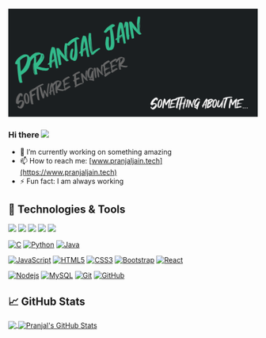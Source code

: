 [![Header](https://raw.githubusercontent.com/Pranjaljain0/Pranjaljain0/master/Asset%201.png "Header")](https://pranjaljain.tech/)

### Hi there <img src="https://raw.githubusercontent.com/MartinHeinz/MartinHeinz/master/wave.gif" width="30px">

- 🔭 I’m currently working on something amazing
- 📫 How to reach me: [www.pranjaljain.tech](https://www.pranjaljain.tech)
- ⚡ Fun fact: I am always working

## 🔧 Technologies & Tools
![](https://img.shields.io/badge/OS-Linux-informational?style=flat&logo=linux&logoColor=white&color=2bbc8a)
![](https://img.shields.io/badge/Code-Python-informational?style=flat&logo=python&logoColor=white&color=2bbc8a)
![](https://img.shields.io/badge/Code-JavaScript-informational?style=flat&logo=javascript&logoColor=white&color=2bbc8a)
![](https://img.shields.io/badge/Shell-Bash-informational?style=flat&logo=gnu-bash&logoColor=white&color=2bbc8a)
![](https://img.shields.io/badge/Editor-VSCode-blue)

[![C](https://img.shields.io/badge/-A8B9CC?style=flat&logo=c&logoColor=white&link=https://github.com/pranjaljain0)](https://github.com/pranjaljain0) 
[![Python](https://img.shields.io/badge/-Python-black?style=flat&logo=python&link=https://github.com/pranjaljain0)](https://github.com/pranjaljain0) 
[![Java](https://img.shields.io/badge/Java-orange?style=flat&logo=java&logoColor=white&link=https://github.com/pranjaljain0)](https://github.com/pranjaljain0) 

[![JavaScript](https://img.shields.io/badge/-JavaScript-black?style=flat&logo=javascript&link=https://github.com/pranjaljain0)](https://github.com/pranjaljain0) 
[![HTML5](https://img.shields.io/badge/-HTML5-E34F26?style=flat&logo=html5&logoColor=white&link=https://github.com/pranjaljain0)](https://github.com/pranjaljain0) 
[![CSS3](https://img.shields.io/badge/-CSS3-1572B6?style=flat&logo=css3&link=https://github.com/pranjaljain0)](https://github.com/pranjaljain0) 
[![Bootstrap](https://img.shields.io/badge/-Bootstrap-563D7C?style=flat&logo=bootstrap&link=https://github.com/pranjaljain0)](https://github.com/pranjaljain0) 
[![React](https://img.shields.io/badge/-React-black?style=flat&logo=react&link=https://github.com/pranjaljain0)](https://github.com/pranjaljain0) 

[![Nodejs](https://img.shields.io/badge/-Nodejs-black?style=flat&logo=Node.js&link=https://github.com/pranjaljain0)](https://github.com/pranjaljain0) 
[![MySQL](https://img.shields.io/badge/-MySQL-black?style=flat&logo=mysql&link=https://github.com/pranjaljain0)](https://github.com/pranjaljain0)
[![Git](https://img.shields.io/badge/-Git-black?style=flat&logo=git&link=https://github.com/pranjaljain0)](https://github.com/pranjaljain0) 
[![GitHub](https://img.shields.io/badge/-GitHub-181717?style=flat&logo=github&link=https://github.com/pranjaljain0)](https://github.com/pranjaljain0)

## &#x1f4c8; GitHub Stats
<a href="https://github.com/Pranjaljain0/Pranjaljain0">
  <img align="center" src="https://github-readme-stats.vercel.app/api/top-langs/?username=Pranjaljain0&hide=css,hack&title_color=ffffff&text_color=c9cacc&icon_color=2bbc8a&bg_color=1d1f21" />
</a>
<a href="https://github.com/Pranjaljain0/Pranjaljain0">
  <img align="center" src="https://github-readme-stats.vercel.app/api?username=pranjaljain0&show_icons=true&line_height=27&count_private=true&&theme=radical" alt="Pranjal's GitHub Stats" />
</a>

